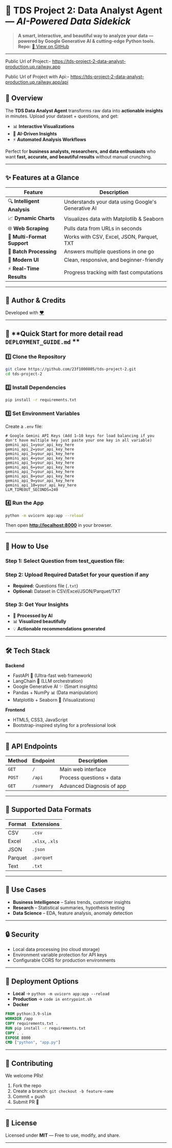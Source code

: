 
# 🌟 **TDS Project 2: Data Analyst Agent** — *AI-Powered Data Sidekick*

> **A smart, interactive, and beautiful way to analyze your data — powered by Google Generative AI & cutting-edge Python tools.**
> **Repo:** [📂 View on GitHub](https://github.com/yamanpareek-iitm/tds-project-2-data-analyst)

---

Public Url of Project:- https://tds-project-2-data-analyst-production.up.railway.app

Public Url of Project with Api:- https://tds-project-2-data-analyst-production.up.railway.app/api

## 📌 **Overview**

The **TDS Data Analyst Agent** transforms raw data into **actionable insights** in minutes.
Upload your dataset + questions, and get:

* 📊 **Interactive Visualizations**
* 🧠 **AI-Driven Insights**
* ⚡ **Automated Analysis Workflows**

Perfect for **business analysts, researchers, and data enthusiasts** who want **fast, accurate, and beautiful results** without manual crunching.

---

## ✨ **Features at a Glance**

| Feature                     | Description                                        |
| --------------------------- | -------------------------------------------------- |
| 🔍 **Intelligent Analysis** | Understands your data using Google's Generative AI |
| 📈 **Dynamic Charts**       | Visualizes data with Matplotlib & Seaborn          |
| 🌐 **Web Scraping**         | Pulls data from URLs in seconds                    |
| 📁 **Multi-Format Support** | Works with CSV, Excel, JSON, Parquet, TXT          |
| 🔄 **Batch Processing**     | Answers multiple questions in one go               |
| 🎨 **Modern UI**            | Clean, responsive, and beginner-friendly           |
| ⚡ **Real-Time Results**     | Progress tracking with fast computations           |

---
## 👤 **Author & Credits**

Developed with  **[❤️](https://www.linkedin.com/in/gaurav-tomar-630b2a316)**

---
## 🚀 **Quick Start for more detail read `DEPLOYMENT_GUIDE.md` **

### **1️⃣ Clone the Repository**

```bash
git clone https://github.com/23f1000805/tds-project-2.git
cd tds-project-2
```

### **2️⃣ Install Dependencies**

```bash
pip install -r requirements.txt
```

### **3️⃣ Set Environment Variables**

Create a `.env` file:

```env
# Google Gemini API Keys (Add 1–10 keys for load balancing if you don't have multiple key just paste your one key in all variable)
gemini_api_1=your_api_key_here
gemini_api_2=your_api_key_here
gemini_api_3=your_api_key_here
gemini_api_4=your_api_key_here
gemini_api_5=your_api_key_here
gemini_api_6=your_api_key_here
gemini_api_7=your_api_key_here
gemini_api_8=your_api_key_here
gemini_api_9=your_api_key_here
gemini_api_10=your_api_key_here
LLM_TIMEOUT_SECONDS=240
```

### **4️⃣ Run the App**

```bash
python -m uvicorn app:app --reload
```

Then open **[http://localhost:8000](http://localhost:8000)** in your browser.

---

## 📖 **How to Use**

### **Step 1: Select Question from test_question file:**


### **Step 2: Upload Required DataSet for your question if any**

* **Required:** Questions file (`.txt`)
* **Optional:** Dataset in CSV/Excel/JSON/Parquet/TXT

### **Step 3: Get Your Insights**

* 🧮 **Processed by AI**
* 📊 **Visualized beautifully**
* 💡 **Actionable recommendations generated**

---

## 🛠 **Tech Stack**

**Backend**

* FastAPI 🚀 (Ultra-fast web framework)
* LangChain 🧠 (LLM orchestration)
* Google Generative AI ✨ (Smart insights)
* Pandas + NumPy 📊 (Data manipulation)
* Matplotlib + Seaborn 🎨 (Visualizations)

**Frontend**

* HTML5, CSS3, JavaScript
* Bootstrap-inspired styling for a professional look

---

## 🔧 **API Endpoints**

| Method | Endpoint   | Description                |
| ------ | ---------- | -------------------------- |
| `GET`  | `/`        | Main web interface         |
| `POST` | `/api` | Process questions + data   |
| `GET` | `/summary`  | Advanced Diagnosis of app |

---

## 📂 **Supported Data Formats**

| Format  | Extensions      |
| ------- | --------------- |
| CSV     | `.csv`          |
| Excel   | `.xlsx`, `.xls` |
| JSON    | `.json`         |
| Parquet | `.parquet`      |
| Text    | `.txt`          |

---

## 🎯 **Use Cases**

* **Business Intelligence** – Sales trends, customer insights
* **Research** – Statistical summaries, hypothesis testing
* **Data Science** – EDA, feature analysis, anomaly detection

---

## 🔒 **Security**

* Local data processing (no cloud storage)
* Environment variable protection for API keys
* Configurable CORS for production environments

---

## 🚀 **Deployment Options**

* **Local** → `python -m uvicorn app:app --reload`
* **Production** → `code in entrypoint.sh`
* **Docker**

```dockerfile
FROM python:3.9-slim
WORKDIR /app
COPY requirements.txt .
RUN pip install -r requirements.txt
COPY . .
EXPOSE 8000
CMD ["python", "app.py"]
```

---

## 🤝 **Contributing**

We welcome PRs!

1. Fork the repo
2. Create a branch: `git checkout -b feature-name`
3. Commit + push
4. Submit PR 🚀

---

## 📜 **License**

Licensed under **MIT** — Free to use, modify, and share.

---

